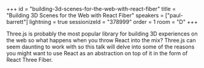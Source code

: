 +++
id = "building-3d-scenes-for-the-web-with-react-fiber"
title = "Building 3D Scenes for the Web with React Fiber"
speakers = ["paul-barrett"]
lightning = true
sessionizeId = "378999"
order = 1
room = "D"
+++

Three.js is probably the most popular library for building 3D experiences on the web so what happens when you throw React into the mix? Three.js can seem daunting to work with so this talk will delve into some of the reasons you might want to use React as an abstraction on top of it in the form of React Three Fiber.